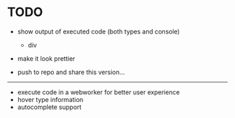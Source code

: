 TODO
===
- show output of executed code (both types and console)
  - div

- make it look prettier
- push to repo and share this version...
---

- execute code in a webworker for better user experience
- hover type information
- autocomplete support
